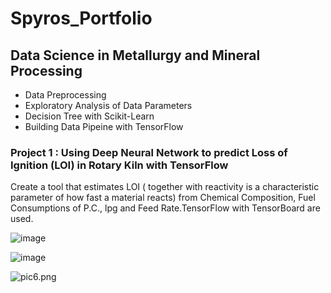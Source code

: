 

# Spyros_Portfolio

## Data Science in Metallurgy and Mineral Processing
* Data Preprocessing
* Exploratory Analysis of Data Parameters
* Decision Tree with Scikit-Learn
* Building Data Pipeine with TensorFlow

### Project 1 : Using Deep Neural Network to predict Loss of Ignition (LOI) in Rotary Kiln with TensorFlow 

Create a tool that estimates LOI ( together with reactivity is a characteristic parameter of how fast a material reacts) from Chemical Composition, Fuel Consumptions of P.C., lpg and Feed Rate.TensorFlow with TensorBoard are used.  

![image](https://user-images.githubusercontent.com/56194024/111022746-64f94180-83dd-11eb-9141-fd98612bbe62.png)

![image](https://user-images.githubusercontent.com/56194024/111022767-8eb26880-83dd-11eb-9933-6a7be6aa20b3.png)


<img src="http://blogs.sw.siemens.com/wp-content/uploads/sites/6/2019/09/pic6-1.png" alt="pic6.png" title="pic6.png">
